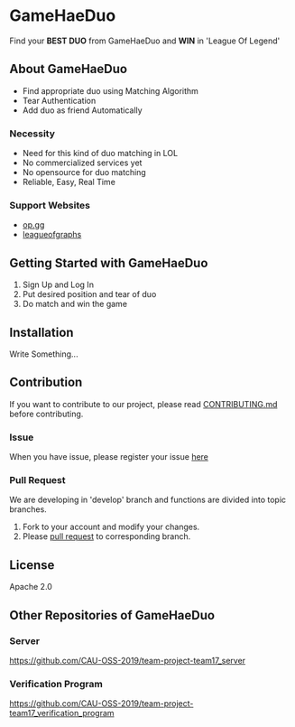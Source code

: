 # GameHaeDuo
Find your **BEST DUO** from GameHaeDuo and **WIN** in 'League Of Legend'


## About GameHaeDuo
* Find appropriate duo using Matching Algorithm
* Tear Authentication
* Add duo as friend Automatically

### Necessity
* Need for this kind of duo matching in LOL
* No commercialized services yet
* No opensource for duo matching
* Reliable, Easy, Real Time


### Support Websites
* [op.gg](https://www.op.gg/)  
* [leagueofgraphs](https://www.leagueofgraphs.com/ko/champions/counters)  


## Getting Started with GameHaeDuo
1. Sign Up and Log In
2. Put desired position and tear of duo
3. Do match and win the game


## Installation
Write Something...
 

## Contribution
If you want to contribute to our project, please read [CONTRIBUTING.md](https://github.com/CAU-OSS-2019/team-project-team17_client/blob/master/CONTRIBUTING.md) before contributing.

### Issue
When you have issue, please register your issue [here](https://github.com/CAU-OSS-2019/team-project-team17_client/issues)

### Pull Request
We are developing in 'develop' branch and functions are divided into topic branches.
1. Fork to your account and modify your changes.
2. Please [pull request](https://github.com/CAU-OSS-2019/team-project-team17_client/pulls) to corresponding branch.


## License
Apache 2.0


## Other Repositories of GameHaeDuo
### Server
https://github.com/CAU-OSS-2019/team-project-team17_server

### Verification Program
https://github.com/CAU-OSS-2019/team-project-team17_verification_program
